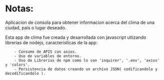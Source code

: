 # Notas:
Aplicacion de consola para obtener informacion acerca del clima de una ciudad, pais o lugar deseado.

Esta app de clima fue creada y desarrollada con javascript utlizando librerias de nodejs, caracteristicas de la app:

```
    - Consumo de APIS con axios.
    - Uso de variables de entorno.
    - Uso de Librerias de npm como lo son 'inquirer', '.env', 'axios' y 'colors'.
    - Persistencia de datos creando un archivo JSON( codificandolo y decodificandolo ).
  ```